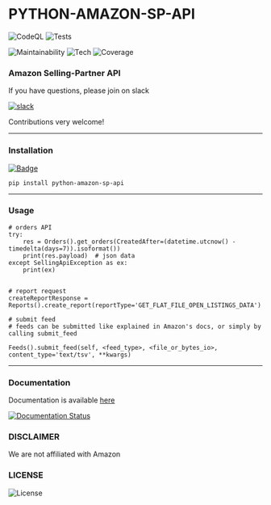 # PYTHON-AMAZON-SP-API


![CodeQL](https://github.com/saleweaver/python-amazon-sp-api/workflows/CodeQL/badge.svg)
![Tests](https://codebuild.eu-central-1.amazonaws.com/badges?uuid=eyJlbmNyeXB0ZWREYXRhIjoiUXZBQ29Jd3NaNE45elZGRmdveVZMa0JCank4OGY4dnBMNDA3WGpsZXdpRXRTRHBKK1BvYmtneG00My8yYkdjdXc2S2VOeFBYcGN0VmxmVnhvZVIxZCtNPSIsIml2UGFyYW1ldGVyU3BlYyI6ImlnQUxNNlFZOVNWd0lRRlUiLCJtYXRlcmlhbFNldFNlcmlhbCI6MX0%3D&branch=master)

![Maintainability](https://img.shields.io/codeclimate/maintainability/saleweaver/python-amazon-sp-api)
![Tech](https://img.shields.io/codeclimate/tech-debt/saleweaver/python-amazon-sp-api)
![Coverage](https://img.shields.io/codeclimate/coverage/saleweaver/python-amazon-sp-api)

### Amazon Selling-Partner API

If you have questions, please join on slack

[![slack](https://img.shields.io/badge/slack-python--amazon--sp--api-blue?style=for-the-badge&logo=slack)][slack_invite]

Contributions very welcome!


---

### Installation
[![Badge](https://img.shields.io/pypi/v/python-amazon-sp-api?style=for-the-badge)](https://pypi.org/project/python-amazon-sp-api/)
```
pip install python-amazon-sp-api
```

---
### Usage

```
# orders API
try:
    res = Orders().get_orders(CreatedAfter=(datetime.utcnow() - timedelta(days=7)).isoformat())
    print(res.payload)  # json data
except SellingApiException as ex:
    print(ex)


# report request     
createReportResponse = Reports().create_report(reportType='GET_FLAT_FILE_OPEN_LISTINGS_DATA')

# submit feed
# feeds can be submitted like explained in Amazon's docs, or simply by calling submit_feed

Feeds().submit_feed(self, <feed_type>, <file_or_bytes_io>, content_type='text/tsv', **kwargs)
```
---

### Documentation

Documentation is available [here](https://python-amazon-sp-api.readthedocs.io/en/latest/index.html)

[![Documentation Status](https://img.shields.io/readthedocs/python-amazon-sp-api?style=for-the-badge)](https://python-amazon-sp-api.readthedocs.io/en/latest/?badge=latest)

### DISCLAIMER

We are not affiliated with Amazon


### LICENSE

![License](https://img.shields.io/github/license/saleweaver/python-amazon-sp-api?style=for-the-badge)


[slack_invite]: https://join.slack.com/t/python-amazon-sp-api/shared_invite/zt-m2jwh0mc-peaOVY9TZeH~klcRQKdqdQ
